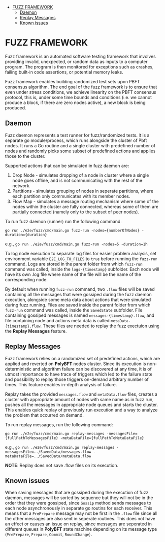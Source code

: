 - [FUZZ FRAMEWORK](#fuzz-framework)
  - [Daemon](#daemon)
  - [Replay Messages](#replay-messages)
  - [Known issues](#known-issues)

# FUZZ FRAMEWORK

Fuzz framework is an automated software testing framework that involves providing invalid, unexpected, or random data as inputs to a computer program. The program is then monitored for exceptions such as crashes, failing built-in code assertions, or potential memory leaks.

Fuzz framework enables building randomized test sets upon PBFT consensus algorithm. The end goal of the fuzz framework is to ensure that even under stress conditions, we achieve linearity on the PBFT consensus protocol, this is, under some time bounds and conditions (i.e. we cannot produce a block, if there are zero nodes active), a new block is being produced.

## Daemon
Fuzz daemon represents a test runner for fuzz/randomized tests. It is a separate go module/process, which runs alongside the cluster of Pbft nodes.
It runs a Go routine and a single cluster with predefined number of nodes and randomly picks some subset of predefined actions and applies those to the cluster.

Supported actions that can be simulated in fuzz daemon are:
1. Drop Node - simulates dropping of a node in cluster where a single node goes offline, and is not communicating with the rest of the network.
2. Partitions - simulates grouping of nodes in seperate partitions, where each partition only communicates with its member nodes.
3. Flow Map - simulates a message routing mechanism where some of the nodes within the cluster are fully connected, whereas some of them are partially connected (namely only to the subset of peer nodes).

To run fuzz daemon (runner) run the following command:

`go run ./e2e/fuzz/cmd/main.go fuzz-run -nodes={numberOfNodes} -duration={duration}`

e.g., `go run ./e2e/fuzz/cmd/main.go fuzz-run -nodes=5 -duration=1h`

To log node execution to separate log files for easier problem analysis, set environment variable `E2E_LOG_TO_FILES` to `true` before running the `fuzz-run` command. Logs are stored in the parent folder from which `fuzz-run` command was called, inside the `logs-{timestamp}` subfolder. Each node will have its own .log file where name of the file will be the name of the corresponding node.

By default when running `fuzz-run` command, two `.flow` files will be saved containing all the messages that were gossiped during the fuzz daemon execution, alongside some meta data about actions that were simulated during fuzz running. Files are saved inside the parent folder from which `fuzz-run` command was called, inside the `SavedState` subfolder. File containing gossiped messages is named `messages-{timestamp}.flow`, and file containing node and actions meta data is called `metaData-{timestamp}.flow`. These files are needed to replay the fuzz exectuion using the **Replay Messages** feature.

## Replay Messages
Fuzz framework relies on a randomized set of predefined actions, which are applied and reverted on **PolyBFT** nodes cluster. Since its execution is non-deterministic and algorithm failure can be discovered at any time, it is of utmost importance to have trace of triggers which led to the failure state and possibility to replay those triggers on-demand arbitrary number of times. This feature enables in-depth analysis of failure.

Replay takes the provided `messages.flow` and `metaData.flow` files, creates a cluster with appropriate amount of nodes with same name as in fuzz run, pushes all the messages in appropriate node queues and starts the cluster. This enables quick replay of previously run execution and a way to analyze the problem that occurred on demand.

To run replay messages, run the following command:

`go run ./e2e/fuzz/cmd/main.go replay-messages -messagesFile={fullPathToMessagesFile} -metaDataFile={fullPathToMetaDataFile}`

e.g., `go run ./e2e/fuzz/cmd/main.go replay-messages -messagesFile=../SavedData/messages.flow -metaDataFile=../SavedData/metaData.flow`

**NOTE**: Replay does not save .flow files on its execution.

## Known issues
When saving messages that are gossiped during the execution of fuzz daemon, messages will be sorted by sequence but they will not be in the order that they were gossiped, since `Gossip` method sends messages to each node asynchronously in separate go routins for each receiver. This means that a `PrePrepare` message may not be first in the `.flow` file since all the other messages are also sent in seperate routines. This does not have an effect or causes an issue on replay, since messages are seperated in different queues in **PolyBFT** state machine depending on its message type (`PrePrepare`, `Prepare`, `Commit`, `RoundChange`).